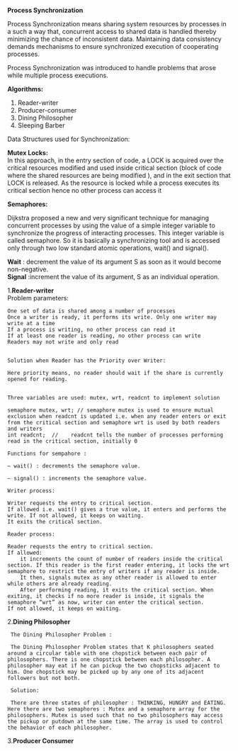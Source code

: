 <b>Process Synchronization </b> <br/>

Process Synchronization means sharing system resources by processes in a such a way that, concurrent access to shared data is handled thereby minimizing the chance of inconsistent data. Maintaining data consistency demands mechanisms to ensure synchronized execution of cooperating processes.

Process Synchronization was introduced to handle problems that arose while multiple process executions.

<b>Algorithms: </b> <br/>
1. Reader-writer
2. Producer-consumer
3. Dining Philosopher
4. Sleeping Barber 


Data Structures used for Synchronization:<br/>

<b>Mutex Locks:</b> <br/>
In this approach, in the entry section of code, a LOCK is acquired over the critical resources modified and used inside critical section (block of code where the shared resources are being modified ), and in the exit section that LOCK is released.
As the resource is locked while a process executes its critical section hence no other process can access it

<b>Semaphores:</b> <br/>

Dijkstra proposed a new and very significant technique for managing concurrent processes by using the value of a simple integer variable to synchronize the progress of interacting processes. This integer variable is called semaphore. So it is basically a synchronizing tool and is accessed only through two low standard atomic operations, wait() and signal().


<b>Wait</b> : decrement the value of its argument S as soon as it would become non-negative.<br/>
<b>Signal</b> :increment the value of its argument, S as an individual operation.<br/>

1.<b>Reader-writer</b><br/>
    Problem parameters:

    One set of data is shared among a number of processes
    Once a writer is ready, it performs its write. Only one writer may write at a time
    If a process is writing, no other process can read it
    If at least one reader is reading, no other process can write
    Readers may not write and only read


    Solution when Reader has the Priority over Writer:

    Here priority means, no reader should wait if the share is currently opened for reading.


    Three variables are used: mutex, wrt, readcnt to implement solution

    semaphore mutex, wrt; // semaphore mutex is used to ensure mutual exclusion when readcnt is updated i.e. when any reader enters or exit from the critical section and semaphore wrt is used by both readers and writers
    int readcnt;  //    readcnt tells the number of processes performing read in the critical section, initially 0

	Functions for sempahore :

	– wait() : decrements the semaphore value.

	– signal() : increments the semaphore value.

    Writer process:

    Writer requests the entry to critical section.
    If allowed i.e. wait() gives a true value, it enters and performs the write. If not allowed, it keeps on waiting.
    It exits the critical section.

    Reader process:

    Reader requests the entry to critical section.
    If allowed:
        it increments the count of number of readers inside the critical section. If this reader is the first reader entering, it locks the wrt semaphore to restrict the entry of writers if any reader is inside.
        It then, signals mutex as any other reader is allowed to enter while others are already reading.
        After performing reading, it exits the critical section. When exiting, it checks if no more reader is inside, it signals the semaphore “wrt” as now, writer can enter the critical section.
    If not allowed, it keeps on waiting.

2.<b>Dining Philosopher</b><br/>
    
     The Dining Philosopher Problem :

     The Dining Philosopher Problem states that K philosophers seated around a circular table with one chopstick between each pair of philosophers. There is one chopstick between each philosopher. A philosopher may eat if he can pickup the two chopsticks adjacent to him. One chopstick may be picked up by any one of its adjacent followers but not both. 

     Solution:

     There are three states of philosopher : THINKING, HUNGRY and EATING. Here there are two semaphores : Mutex and a semaphore array for the philosophers. Mutex is used such that no two philosophers may access the pickup or putdown at the same time. The array is used to control the behavior of each philosopher.

3.<b>Producer Consumer </b><br/>     

